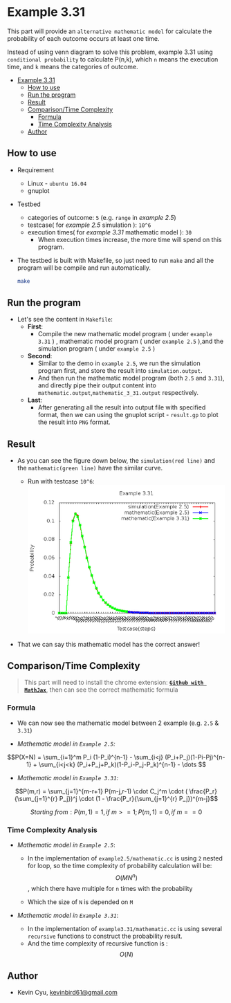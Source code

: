 # Example 3.31

This part will provide an `alternative mathematic model` for calculate the probability of each outcome occurs at least one time.

Instead of using venn diagram to solve this problem, example 3.31 using `conditional probability` to calculate P(n,k), which `n` means the execution time, and `k` means the categories of outcome.

<!-- TOC -->

- [Example 3.31](#example-331)
    - [How to use](#how-to-use)
    - [Run the program](#run-the-program)
    - [Result](#result)
    - [Comparison/Time Complexity](#comparisontime-complexity)
        - [Formula](#formula)
        - [Time Complexity Analysis](#time-complexity-analysis)
    - [Author](#author)

<!-- /TOC -->

## How to use 

* Requirement
    * Linux - `ubuntu 16.04`
    * gnuplot 

* Testbed
    * categories of outcome: `5` (e.g. `range` in *example 2.5*)
    * testcase( for *example 2.5* simulation ): `10^6`
    * execution times( for *example 3.31* mathematic model ): `30`
        * When execution times increase, the more time will spend on this program.

* The testbed is built with Makefile, so just need to run `make` and all the program will be compile and run automatically.
    ```bash
    make
    ```

## Run the program

* Let's see the content in `Makefile`:
    * **First**:
        * Compile the new mathematic model program ( under `example 3.31` ) , mathematic model program ( under `example 2.5` ),and the simulation program ( under `example 2.5` )
    * **Second**:
        * Similar to the demo in `example 2.5`, we run the simulation program first, and store the result into `simulation.output`.
        * And then run the mathematic model program (both `2.5` and `3.31`), and directly pipe their output content into `mathematic.output`,`mathematic_3_31.output` respectively.
    * **Last**:
        * After generating all the result into output file with specified format, then we can using the gnuplot script - `result.gp` to plot the result into `PNG` format.

## Result

* As you can see the figure down below, the `simulation(red line)` and the `mathematic(green line)` have the similar curve.
    * Run with testcase `10^6`:
    ![](example3_31.png)

* That we can say this mathematic model has the correct answer!

## Comparison/Time Complexity

> This part will need to install the chrome extension: [**`Github with MathJax`**](https://chrome.google.com/webstore/detail/github-with-mathjax/ioemnmodlmafdkllaclgeombjnmnbima/related), then can see the correct mathematic formula 

### Formula 

* We can now see the mathematic model between 2 example (e.g. `2.5` & `3.31`)

* *Mathematic model in `Example 2.5`:*

$$P(X=N) = \sum_{i=1}^m P_i (1-P_i)^{n-1} - \sum_{i<j} (P_i+P_j)(1-Pi-Pj)^{n-1} + \sum_{i<j<k} (P_i+P_j+P_k)(1-P_i-P_j-P_k)^{n-1} - \dots $$

* *Mathematic model in `Example 3.31`:*

$$P(m,r) = \sum_{j=1}^{m-r+1} P(m-j,r-1) \cdot C_j^m \cdot ( \frac{P_r}{\sum_{j=1}^{r} P_j})^j \cdot (1 - \frac{P_r}{\sum_{j=1}^{r} P_j})^{m-j}$$

$$Starting \ from: P(m,1) = 1, if \ m>=1 ; P(m,1) = 0, if \ m==0$$

### Time Complexity Analysis

* *Mathematic model in `Example 2.5`*: 
    * In the implementation of `example2.5/mathematic.cc` is using `2` nested for loop, so the time complexity of probability calculation will be: $$O(M N^n)$$ , which there have multiple for `n` times with the probability

    * Which the size of `N` is depended on `M`

* *Mathematic model in `Example 3.31`*:
    * In the implementation of `example3.31/mathematic.cc` is using several `recursive` functions to construct the probability result.
    * And the time complexity of recursive function is : $$O(N)$$

## Author

* Kevin Cyu, kevinbird61@gmail.com